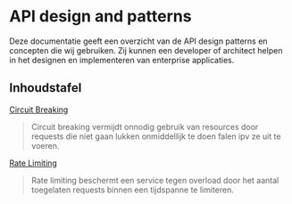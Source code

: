# API design and patterns

Deze documentatie geeft een overzicht van de API design patterns en concepten die wij gebruiken. Zij kunnen een developer of architect helpen in het designen en implementeren van enterprise applicaties.

## Inhoudstafel

[Circuit Breaking](/patterns/circuit-breaking.md)
> Circuit breaking vermijdt onnodig gebruik van resources door requests die niet gaan lukken onmiddellijk te doen falen ipv ze uit te voeren.
  
[Rate Limiting](/patterns/rate-limiting.md)  
> Rate limiting beschermt een service tegen overload door het aantal toegelaten requests binnen een tijdspanne te limiteren.
